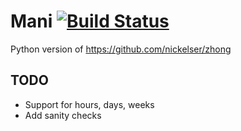 # Mani [![Build Status](https://travis-ci.org/sherinkurian/mani.svg?branch=master)](https://travis-ci.org/sherinkurian/mani)

Python version of https://github.com/nickelser/zhong

## TODO

- Support for hours, days, weeks
- Add sanity checks

